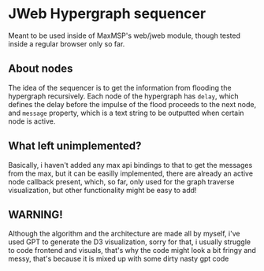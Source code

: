 # JWeb Hypergraph sequencer

Meant to be used inside of MaxMSP's web/jweb module, though tested inside a
regular browser only so far.

## About nodes

The idea of the sequencer is to get the information from flooding the hypergraph
recursively. Each node of the hypergraph has `delay`, which defines the delay
before the impulse of the flood proceeds to the next node, and `message`
property, which is a text string to be outputted when certain node is active.

## What left unimplemented?

Basically, i haven't added any max api bindings to that to get the messages from
the max, but it can be easilly implemented, there are already an active node
callback present, which, so far, only used for the graph traverse visualization,
but other functionality might be easy to add!

## WARNING!

Although the algorithm and the architecture are made all by myself, i've used
GPT to generate the D3 visualization, sorry for that, i usually struggle to code
frontend and visuals, that's why the code might look a bit fringy and messy,
that's because it is mixed up with some dirty nasty gpt code
